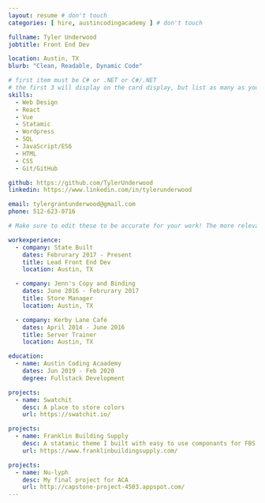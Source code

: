 ```yaml
---
layout: resume # don't touch
categories: [ hire, austincodingacademy ] # don't touch

fullname: Tyler Underwood
jobtitle: Front End Dev

location: Austin, TX
blurb: "Clean, Readable, Dynamic Code"

# first item must be C# or .NET or C#/.NET
# the first 3 will display on the card display, but list as many as you want, they will be visible on your hire page
skills:
  - Web Design
  - React
  - Vue
  - Statamic
  - Wordpress
  - SQL
  - JavaScript/ES6
  - HTML
  - CSS
  - Git/GitHub

github: https://github.com/TylerUnderwood
linkedin: https://www.linkedin.com/in/tylerunderwood

email: tylergrantunderwood@gmail.com
phone: 512-623-0716

# Make sure to edit these to be accurate for your work! The more relevant the better if the role was technical, don't feel like you need to put every job you've had.

workexperience:
  - company: State Built
    dates: Februrary 2017 - Present
    title: Lead Front End Dev
    location: Austin, TX

  - company: Jenn's Copy and Binding
    dates: June 2016 - Februrary 2017
    title: Store Manager
    location: Austin, TX

  - company: Kerby Lane Café
    dates: April 2014 - June 2016
    title: Server Trainer
    location: Austin, TX

education:
  - name: Austin Coding Acaademy
    dates: Jun 2019 - Feb 2020
    degree: Fullstack Development

projects:
  - name: Swatchit
    desc: A place to store colors
    url: https://swatchit.io/

projects:
  - name: Franklin Building Supply
    desc: A statamic theme I built with easy to use componants for FBS
    url: https://www.franklinbuildingsupply.com/

projects:
  - name: Nu-lyph
    desc: My final project for ACA
    url: http://capstone-project-4503.appspot.com/
---
```

